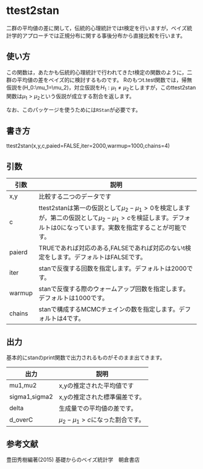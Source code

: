 <script async src="https://cdn.mathjax.org/mathjax/latest/MathJax.js?config=TeX-AMS_CHTML">
</script>

# ttest2stan
二群の平均値の差に関して，伝統的心理統計ではt検定を行いますが，ベイズ統計学的アプローチでは正規分布に関する事後分布から直接比較を行います。　

## 使い方
この関数は，あたかも伝統的心理統計で行われてきたt検定の関数のように，二群の平均値の差をベイズ的に検討するものです。
Rのもつt.test関数では，帰無仮説を\(H_0:\mu_1=\mu_2\)，対立仮説を$H_1:\mu_1 \neq \mu_2$としますが，このttest2stan関数は$\mu_1 > \mu_2$という仮説が成立する割合を返します。

なお、このパッケージを使うためには`RStan`が必要です。

## 書き方
ttest2stan(x,y,c,paied=FALSE,iter=2000,warmup=1000,chains=4)

## 引数

引数 | 説明
---- | -------------
x,y  | 比較する二つのデータです
c    | ttest2stanは第一の仮説として$\mu_2 - \mu_1 \gt 0$を検定しますが，第二の仮説として$\mu_2 - \mu_1 \gt c$を検証します。デフォルトは$0$になっています。実数を指定することが可能です。
paierd | TRUEであれば対応のある,FALSEであれば対応のないt検定をします。デフォルトはFALSEです。
iter | stanで反復する回数を指定します。デフォルトは2000です。
warmup | stanで反復する際のウォームアップ回数を指定します。デフォルトは1000です。
chains | stanで構成するMCMCチェインの数を指定します。デフォルトは4です。

## 出力

基本的にstanのprint関数で出力されるものがそのまま出てきます。

出力 | 説明
---- | -------------
mu1,mu2 | x,yの推定された平均値です
sigma1,sigma2 | x,yの推定された標準偏差です。
delta | 生成量での平均値の差です。
d_overC | $\mu_2 - \mu_1 \gt c$になった割合です。

## 参考文献
豊田秀樹編著(2015) 基礎からのベイズ統計学　朝倉書店

